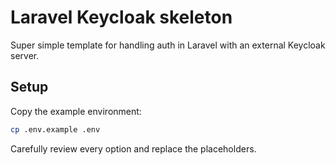 # Laravel Keycloak skeleton

Super simple template for handling auth in Laravel with an external Keycloak server.

## Setup

Copy the example environment:

```bash
cp .env.example .env
```

Carefully review every option and replace the placeholders.
